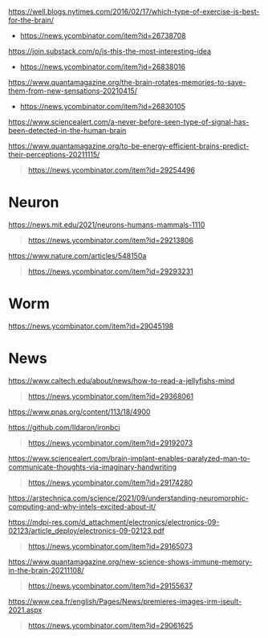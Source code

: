 https://well.blogs.nytimes.com/2016/02/17/which-type-of-exercise-is-best-for-the-brain/
* https://news.ycombinator.com/item?id=26738708

https://join.substack.com/p/is-this-the-most-interesting-idea
* https://news.ycombinator.com/item?id=26838016

https://www.quantamagazine.org/the-brain-rotates-memories-to-save-them-from-new-sensations-20210415/
* https://news.ycombinator.com/item?id=26830105

https://www.sciencealert.com/a-never-before-seen-type-of-signal-has-been-detected-in-the-human-brain

https://www.quantamagazine.org/to-be-energy-efficient-brains-predict-their-perceptions-20211115/
> https://news.ycombinator.com/item?id=29254496

# Neuron
https://news.mit.edu/2021/neurons-humans-mammals-1110
> https://news.ycombinator.com/item?id=29213806

https://www.nature.com/articles/548150a
> https://news.ycombinator.com/item?id=29293231

# Worm
https://news.ycombinator.com/item?id=29045198

# News
https://www.caltech.edu/about/news/how-to-read-a-jellyfishs-mind
> https://news.ycombinator.com/item?id=29368061

https://www.pnas.org/content/113/18/4900

https://github.com/Ildaron/ironbci
> https://news.ycombinator.com/item?id=29192073

https://www.sciencealert.com/brain-implant-enables-paralyzed-man-to-communicate-thoughts-via-imaginary-handwriting
> https://news.ycombinator.com/item?id=29174280

https://arstechnica.com/science/2021/09/understanding-neuromorphic-computing-and-why-intels-excited-about-it/

https://mdpi-res.com/d_attachment/electronics/electronics-09-02123/article_deploy/electronics-09-02123.pdf
> https://news.ycombinator.com/item?id=29165073

https://www.quantamagazine.org/new-science-shows-immune-memory-in-the-brain-20211108/
> https://news.ycombinator.com/item?id=29155637

https://www.cea.fr/english/Pages/News/premieres-images-irm-iseult-2021.aspx
> https://news.ycombinator.com/item?id=29061625